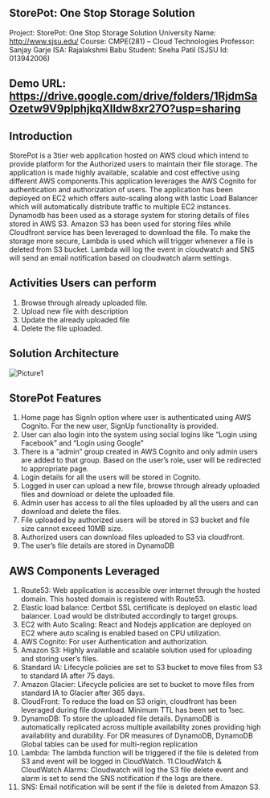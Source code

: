 
## StorePot: One Stop Storage Solution

Project: StorePot: One Stop Storage Solution
University Name: http://www.sjsu.edu/
Course: CMPE(281) – Cloud Technologies
Professor: Sanjay Garje
ISA: Rajalakshmi Babu
Student: Sneha Patil (SJSU Id: 013942006)

## Demo URL: https://drive.google.com/drive/folders/1RjdmSaOzetw9V9pIphjkqXIIdw8xr27O?usp=sharing

## Introduction

StorePot is a 3tier web application hosted on AWS cloud which intend to provide platform for the Authorized users to maintain their file storage. The application is made highly available, scalable and cost effective using different AWS components.This application leverages the AWS Cognito for authentication and authorization of users. The application has been deployed on EC2 which offers auto-scaling along with lastic Load Balancer which will automatically distribute traffic to multiple EC2 instances. Dynamodb has been used as a storage system for storing details of files stored in AWS S3. Amazon S3 has been used for storing files while Cloudfront service has been leveraged to download the file. To make the storage more secure, Lambda is used which will trigger whenever a file is deleted from S3 bucket. Lambda will log the event in cloudwatch and SNS will send an email notification based on cloudwatch alarm settings.

## Activities Users can perform

1. Browse through already uploaded file.
2. Upload new file with description
3. Update the already uploaded file
4. Delete the file uploaded.

## Solution Architecture

![Picture1](https://user-images.githubusercontent.com/27798889/74080787-a2321980-49fc-11ea-9cad-0c04232892ce.png)

## StorePot Features

1. Home page has SignIn option where user is authenticated using AWS Cognito. For the new user, SignUp functionality is provided.
2. User can also login into the system using social logins like “Login using Facebook” and “Login using Google”
3. There is a “admin” group created in AWS Cognito and only admin users are added to that group. Based on the user’s role, user will be redirected to appropriate page.
4. Login details for all the users will be stored in Cognito.
5. Logged in user can upload a new file, browse through already uploaded files and download or delete the uploaded file.
6. Admin user has access to all the files uploaded by all the users and can download and delete the files.
7. File uploaded by authorized users will be stored in S3 bucket and file size cannot exceed 10MB size.
8. Authorized users can download files uploaded to S3 via cloudfront. 
9. The user’s file details are stored in DynamoDB

## AWS Components Leveraged

1. Route53: Web application is accessible over internet through the hosted domain. This hosted domain is registered with Route53.
2. Elastic load balance: Certbot SSL certificate is deployed on elastic load balancer. Load would be distributed accordingly to target groups.
3. EC2 with Auto Scaling: React and Nodejs application are deployed on EC2 where auto scaling is enabled based on CPU utilization.
4. AWS Cognito: For user Authentication and authorization.
5. Amazon S3: Highly available and scalable solution used for uploading and storing user’s files.
6. Standard IA: Lifecycle policies are set to S3 bucket to move files from S3 to standard IA after 75 days.
7. Amazon Glacier: Lifecycle policies are set to bucket to move files from standard IA to Glacier after 365 days.
8. CloudFront: To reduce the load on S3 origin, cloudfront has been leveraged during file download. Minimum TTL has been set to 1sec.
9. DynamoDB: To store the uploaded file details. DynamoDB is automatically replicated across multiple availability zones providing high availability and durability. For DR measures of DynamoDB, DynamoDB Global tables can be used for multi-region replication
10. Lambda: The lambda function will be triggered if the file is deleted from S3 and event will be logged in CloudWatch.
11.CloudWatch & CloudWatch Alarms: Cloudwatch will log the S3 file delete event and alarm is set to send the SNS notification if the logs are there.
12. SNS: Email notification will be sent if the file is deleted from Amazon S3.
